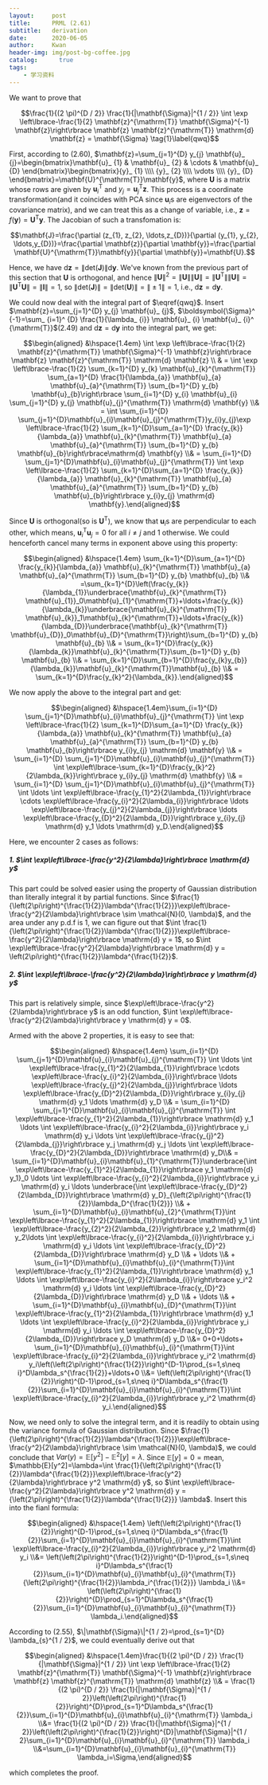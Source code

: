 ```yaml
---
layout:     post
title:      PRML (2.61)
subtitle:   derivation
date:       2020-06-05
author:     Kwan
header-img: img/post-bg-coffee.jpg
catalog: 	  true
tags:
    - 学习资料
---
```


We want to prove that

$$\frac{1}{(2 \pi)^{D / 2}} \frac{1}{|\mathbf{\Sigma}|^{1 / 2}} \int \exp \left\lbrace-\frac{1}{2} \mathbf{z}^{\mathrm{T}} \mathbf{\Sigma}^{-1} \mathbf{z}\right\rbrace \mathbf{z} \mathbf{z}^{\mathrm{T}} \mathrm{d} \mathbf{z} = \mathbf{\Sigma} \tag{1}\label{qwq}$$

First, according to (2.60), $\mathbf{z}=\sum_{j=1}^{D} y_{j} \mathbf{u}_ {j}=\begin{bmatrix}\mathbf{u}_ {1}     & \mathbf{u}_ {2}      & \cdots & \mathbf{u}_ {D}  \end{bmatrix}\begin{bmatrix}{y}_ {1}     \\\\ {y}_ {2}      \\\\ \vdots \\\\ {y}_ {D}  \end{bmatrix}=\mathbf{U}^{\mathrm{T}}\mathbf{y}$, where $\mathbf{U}$ is a matrix whose rows are given by $\mathbf{u}_ {i}^{\mathrm{T}}$ and $y_ {j}=\mathbf{u}_ {j}^{\mathrm{T}} \mathbf{z}$. This process is a coordinate transformation(and it coincides with PCA since $\mathbf{u}_ {i}$s are eigenvectors of the covariance matrix), and we can treat this as a change of variable, i.e., $\mathbf{z}=f(\mathbf{y})=\mathbf{U}^{\mathrm{T}}\mathbf{y}$. The Jacobian of such a transfomation is:

$$\mathbf{J}=\frac{\partial (z_{1}, z_{2}, \ldots,z_{D})}{\partial (y_{1}, y_{2}, \ldots,y_{D})}=\frac{\partial \mathbf{z}}{\partial \mathbf{y}}=\frac{\partial \mathbf{U}^{\mathrm{T}}\mathbf{y}}{\partial \mathbf{y}}=\mathbf{U}.$$


Hence, we have $\mathrm{d} \mathbf{z}=\|\text{det}(\mathbf{J})\|\mathrm{d} \mathbf{y}$. We've known from the previous part of this section that $\mathbf{U}$ is orthogonal, and hence $\left\|\mathbf{U}\right\|^{2}=\left\|\mathbf{U}\right\|\|\mathbf{U}\|=\left\|\mathbf{U}^{\mathrm{T}}\right\|\|\mathbf{U}\|=\left\|\mathbf{U}^{\mathrm{T}} \mathbf{U}\right\|=\|\mathbf{I}\|=1$, so $\|\text{det}(\mathbf{J})\|=\|\text{det}(\mathbf{U})\|=\|\pm1\|=1$, i.e., $\mathrm{d} \mathbf{z}=\mathrm{d} \mathbf{y}$.

We could now deal with the integral part of $\eqref{qwq}$. Insert $\mathbf{z}=\sum_{j=1}^{D} y_{j} \mathbf{u}_ {j}$, $\boldsymbol{\Sigma}^ {-1}=\sum_ {i=1}^ {D} \frac{1}{\lambda_ {i}} \mathbf{u}_ {i} \mathbf{u}_ {i}^ {\mathrm{T}}$(2.49) and $\mathrm{d} \mathbf{z}=\mathrm{d} \mathbf{y}$ into the integral part, we get:

$$\begin{aligned} &\hspace{1.4em} \int \exp \left\lbrace-\frac{1}{2} \mathbf{z}^{\mathrm{T}} \mathbf{\Sigma}^{-1} \mathbf{z}\right\rbrace \mathbf{z} \mathbf{z}^{\mathrm{T}} \mathrm{d} \mathbf{z} \\ & = \int \exp \left\lbrace-\frac{1}{2} \sum_{k=1}^{D} y_{k} \mathbf{u}_{k}^{\mathrm{T}} \sum_{a=1}^{D} \frac{1}{\lambda_{a}} \mathbf{u}_{a} \mathbf{u}_{a}^{\mathrm{T}} \sum_{b=1}^{D} y_{b} \mathbf{u}_{b}\right\rbrace \sum_{i=1}^{D} y_{i} \mathbf{u}_{i} \sum_{j=1}^{D} y_{j} \mathbf{u}_{j}^{\mathrm{T}} \mathrm{d} \mathbf{y} \\& = \int \sum_{i=1}^{D}  \sum_{j=1}^{D}\mathbf{u}_{i}\mathbf{u}_{j}^{\mathrm{T}}y_{i}y_{j}\exp \left\lbrace-\frac{1}{2} \sum_{k=1}^{D}\sum_{a=1}^{D} \frac{y_{k}}{\lambda_{a}} \mathbf{u}_{k}^{\mathrm{T}}   \mathbf{u}_{a} \mathbf{u}_{a}^{\mathrm{T}} \sum_{b=1}^{D} y_{b} \mathbf{u}_{b}\right\rbrace\mathrm{d} \mathbf{y} \\& =  \sum_{i=1}^{D}  \sum_{j=1}^{D}\mathbf{u}_{i}\mathbf{u}_{j}^{\mathrm{T}} \int \exp \left\lbrace-\frac{1}{2} \sum_{k=1}^{D}\sum_{a=1}^{D} \frac{y_{k}}{\lambda_{a}} \mathbf{u}_{k}^{\mathrm{T}}   \mathbf{u}_{a} \mathbf{u}_{a}^{\mathrm{T}} \sum_{b=1}^{D} y_{b} \mathbf{u}_{b}\right\rbrace y_{i}y_{j} \mathrm{d} \mathbf{y}.\end{aligned}$$

Since $\mathbf{U}$ is orthogonal(so is $\mathbf{U}^{\mathrm{T}}$), we know that $\mathbf{u}_ {i}$s are perpendicular to each other, which means, $\mathbf{u}_ {i}^{\mathrm{T}}\mathbf{u}_ {j} = 0$ for all $i \neq j$ and $1$ otherwise. We could henceforth cancel many terms in exponent above using this property:

$$\begin{aligned} &\hspace{1.4em} \sum_{k=1}^{D}\sum_{a=1}^{D} \frac{y_{k}}{\lambda_{a}} \mathbf{u}_{k}^{\mathrm{T}}   \mathbf{u}_{a} \mathbf{u}_{a}^{\mathrm{T}} \sum_{b=1}^{D} y_{b} \mathbf{u}_{b} \\& =\sum_{k=1}^{D}\left(\frac{y_{k}}{\lambda_{1}}\underbrace{\mathbf{u}_{k}^{\mathrm{T}}   \mathbf{u}_{1}}_0\mathbf{u}_{1}^{\mathrm{T}}+\ldots+\frac{y_{k}}{\lambda_{k}}\underbrace{\mathbf{u}_{k}^{\mathrm{T}}   \mathbf{u}_{k}}_1\mathbf{u}_{k}^{\mathrm{T}}+\ldots+\frac{y_{k}}{\lambda_{D}}\underbrace{\mathbf{u}_{k}^{\mathrm{T}}   \mathbf{u}_{D}}_0\mathbf{u}_{D}^{\mathrm{T}}\right)\sum_{b=1}^{D} y_{b} \mathbf{u}_{b} \\& = \sum_{k=1}^{D}\frac{y_{k}}{\lambda_{k}}\mathbf{u}_{k}^{\mathrm{T}}\sum_{b=1}^{D} y_{b} \mathbf{u}_{b} \\& = \sum_{k=1}^{D}\sum_{b=1}^{D}\frac{y_{k}y_{b}}{\lambda_{k}}\mathbf{u}_{k}^{\mathrm{T}}\mathbf{u}_{b} \\& = \sum_{k=1}^{D}\frac{y_{k}^2}{\lambda_{k}}.\end{aligned}$$

We now apply the above to the integral part and get:

$$\begin{aligned} &\hspace{1.4em}\sum_{i=1}^{D}  \sum_{j=1}^{D}\mathbf{u}_{i}\mathbf{u}_{j}^{\mathrm{T}} \int \exp \left\lbrace-\frac{1}{2} \sum_{k=1}^{D}\sum_{a=1}^{D} \frac{y_{k}}{\lambda_{a}} \mathbf{u}_{k}^{\mathrm{T}}   \mathbf{u}_{a} \mathbf{u}_{a}^{\mathrm{T}} \sum_{b=1}^{D} y_{b} \mathbf{u}_{b}\right\rbrace y_{i}y_{j} \mathrm{d} \mathbf{y} \\& = \sum_{i=1}^{D}  \sum_{j=1}^{D}\mathbf{u}_{i}\mathbf{u}_{j}^{\mathrm{T}} \int \exp\left\lbrace-\sum_{k=1}^{D}\frac{y_{k}^2}{2\lambda_{k}}\right\rbrace y_{i}y_{j} \mathrm{d} \mathbf{y} \\& = \sum_{i=1}^{D}  \sum_{j=1}^{D}\mathbf{u}_{i}\mathbf{u}_{j}^{\mathrm{T}} \int \ldots \int \exp\left\lbrace-\frac{y_{1}^2}{2\lambda_{1}}\right\rbrace \cdots \exp\left\lbrace-\frac{y_{i}^2}{2\lambda_{i}}\right\rbrace \ldots \exp\left\lbrace-\frac{y_{j}^2}{2\lambda_{j}}\right\rbrace \ldots \exp\left\lbrace-\frac{y_{D}^2}{2\lambda_{D}}\right\rbrace y_{i}y_{j} \mathrm{d} y_1  \ldots \mathrm{d} y_D.\end{aligned}$$

Here, we encounter 2 cases as follows:

##### 1. $\int \exp\left\lbrace-\frac{y^2}{2\lambda}\right\rbrace \mathrm{d} y$

This part could be solved easier using the property of Gaussian distribution than literally integral it by partial functions. Since $\frac{1}{\left(2\pi\right)^{\frac{1}{2}}\lambda^{\frac{1}{2}}}\exp\left\lbrace-\frac{y^2}{2\lambda}\right\rbrace \sim \mathcal{N}(0, \lambda)$, and the area under any p.d.f is $1$, we can figure out that $\int \frac{1}{\left(2\pi\right)^{\frac{1}{2}}\lambda^{\frac{1}{2}}}\exp\left\lbrace-\frac{y^2}{2\lambda}\right\rbrace \mathrm{d} y = 1$, so $\int \exp\left\lbrace-\frac{y^2}{2\lambda}\right\rbrace \mathrm{d} y = \left(2\pi\right)^{\frac{1}{2}}\lambda^{\frac{1}{2}}$.

##### 2. $\int \exp\left\lbrace-\frac{y^2}{2\lambda}\right\rbrace y \mathrm{d} y$

This part is relatively simple, since $\exp\left\lbrace-\frac{y^2}{2\lambda}\right\rbrace y$ is an odd function, $\int \exp\left\lbrace-\frac{y^2}{2\lambda}\right\rbrace y \mathrm{d} y = 0$.

Armed with the above 2 properties, it is easy to see that:

$$\begin{aligned} &\hspace{1.4em} \sum_{i=1}^{D}  \sum_{j=1}^{D}\mathbf{u}_{i}\mathbf{u}_{j}^{\mathrm{T}}  \int \ldots \int \exp\left\lbrace-\frac{y_{1}^2}{2\lambda_{1}}\right\rbrace \cdots \exp\left\lbrace-\frac{y_{i}^2}{2\lambda_{i}}\right\rbrace \ldots \exp\left\lbrace-\frac{y_{j}^2}{2\lambda_{j}}\right\rbrace \ldots \exp\left\lbrace-\frac{y_{D}^2}{2\lambda_{D}}\right\rbrace y_{i}y_{j} \mathrm{d} y_1  \ldots \mathrm{d} y_D \\& = \sum_{i=1}^{D}  \sum_{j=1}^{D}\mathbf{u}_{i}\mathbf{u}_{j}^{\mathrm{T}} \int \exp\left\lbrace-\frac{y_{1}^2}{2\lambda_{1}}\right\rbrace \mathrm{d} y_1 \ldots \int \exp\left\lbrace-\frac{y_{i}^2}{2\lambda_{i}}\right\rbrace y_i \mathrm{d} y_i \ldots \int \exp\left\lbrace-\frac{y_{j}^2}{2\lambda_{j}}\right\rbrace y_j \mathrm{d} y_j \ldots \int \exp\left\lbrace-\frac{y_{D}^2}{2\lambda_{D}}\right\rbrace \mathrm{d} y_D\\& = \sum_{i=1}^{D}\mathbf{u}_{i}\mathbf{u}_{1}^{\mathrm{T}}\underbrace{\int \exp\left\lbrace-\frac{y_{1}^2}{2\lambda_{1}}\right\rbrace y_1 \mathrm{d} y_1}_0 \ldots \int \exp\left\lbrace-\frac{y_{i}^2}{2\lambda_{i}}\right\rbrace y_i \mathrm{d} y_i \ldots \underbrace{\int \exp\left\lbrace-\frac{y_{D}^2}{2\lambda_{D}}\right\rbrace \mathrm{d} y_D}_{\left(2\pi\right)^{\frac{1}{2}}\lambda_D^{\frac{1}{2}}}  \\& + \sum_{i=1}^{D}\mathbf{u}_{i}\mathbf{u}_{2}^{\mathrm{T}}\int \exp\left\lbrace-\frac{y_{1}^2}{2\lambda_{1}}\right\rbrace \mathrm{d} y_1 \int \exp\left\lbrace-\frac{y_{2}^2}{2\lambda_{2}}\right\rbrace y_2 \mathrm{d} y_2\ldots \int \exp\left\lbrace-\frac{y_{i}^2}{2\lambda_{i}}\right\rbrace y_i \mathrm{d} y_i \ldots \int \exp\left\lbrace-\frac{y_{D}^2}{2\lambda_{D}}\right\rbrace \mathrm{d} y_D \\& + \ldots \\& + \sum_{i=1}^{D}\mathbf{u}_{i}\mathbf{u}_{i}^{\mathrm{T}}\int \exp\left\lbrace-\frac{y_{1}^2}{2\lambda_{1}}\right\rbrace \mathrm{d} y_1 \ldots \int \exp\left\lbrace-\frac{y_{i}^2}{2\lambda_{i}}\right\rbrace y_i^2 \mathrm{d} y_i \ldots \int \exp\left\lbrace-\frac{y_{D}^2}{2\lambda_{D}}\right\rbrace \mathrm{d} y_D \\& + \ldots \\& + \sum_{i=1}^{D}\mathbf{u}_{i}\mathbf{u}_{D}^{\mathrm{T}}\int \exp\left\lbrace-\frac{y_{1}^2}{2\lambda_{1}}\right\rbrace \mathrm{d} y_1 \ldots \int \exp\left\lbrace-\frac{y_{i}^2}{2\lambda_{i}}\right\rbrace y_i \mathrm{d} y_i \ldots \int \exp\left\lbrace-\frac{y_{D}^2}{2\lambda_{D}}\right\rbrace y_D \mathrm{d} y_D \\&= 0+0+\ldots+ \sum_{i=1}^{D}\mathbf{u}_{i}\mathbf{u}_{i}^{\mathrm{T}}\int \exp\left\lbrace-\frac{y_{i}^2}{2\lambda_{i}}\right\rbrace y_i^2 \mathrm{d} y_i\left(\left(2\pi\right)^{\frac{1}{2}}\right)^{D-1}\prod_{s=1,s\neq i}^D\lambda_s^{\frac{1}{2}}+\ldots+0 \\&= \left(\left(2\pi\right)^{\frac{1}{2}}\right)^{D-1}\prod_{s=1,s\neq i}^D\lambda_s^{\frac{1}{2}}\sum_{i=1}^{D}\mathbf{u}_{i}\mathbf{u}_{i}^{\mathrm{T}}\int \exp\left\lbrace-\frac{y_{i}^2}{2\lambda_{i}}\right\rbrace y_i^2 \mathrm{d} y_i.\end{aligned}$$

Now, we need only to solve the integral term, and it is readily to obtain using the variance formula of Gaussian distribution. Since $\frac{1}{\left(2\pi\right)^{\frac{1}{2}}\lambda^{\frac{1}{2}}}\exp\left\lbrace-\frac{y^2}{2\lambda}\right\rbrace \sim \mathcal{N}(0, \lambda)$, we could conclude that $Var(y)=\mathbb{E}[y^2]-\mathbb{E}^2[y]=\lambda$. Since $\mathbb{E}[y] = 0 = \mathrm{mean}$, $\mathbb{E}[y^2]=\lambda=\int \frac{1}{\left(2\pi\right)^{\frac{1}{2}}\lambda^{\frac{1}{2}}}\exp\left\lbrace-\frac{y^2}{2\lambda}\right\rbrace y^2 \mathrm{d} y$, so $\int \exp\left\lbrace-\frac{y^2}{2\lambda}\right\rbrace y^2 \mathrm{d} y = {\left(2\pi\right)^{\frac{1}{2}}\lambda^{\frac{1}{2}}} \lambda$. Insert this into the fianl formula:

$$\begin{aligned} &\hspace{1.4em} \left(\left(2\pi\right)^{\frac{1}{2}}\right)^{D-1}\prod_{s=1,s\neq i}^D\lambda_s^{\frac{1}{2}}\sum_{i=1}^{D}\mathbf{u}_{i}\mathbf{u}_{i}^{\mathrm{T}}\int \exp\left\lbrace-\frac{y_{i}^2}{2\lambda_{i}}\right\rbrace y_i^2 \mathrm{d} y_i \\&= \left(\left(2\pi\right)^{\frac{1}{2}}\right)^{D-1}\prod_{s=1,s\neq i}^D\lambda_s^{\frac{1}{2}}\sum_{i=1}^{D}\mathbf{u}_{i}\mathbf{u}_{i}^{\mathrm{T}}{\left(2\pi\right)^{\frac{1}{2}}\lambda_i^{\frac{1}{2}}} \lambda_i \\&= \left(\left(2\pi\right)^{\frac{1}{2}}\right)^{D}\prod_{s=1}^D\lambda_s^{\frac{1}{2}}\sum_{i=1}^{D}\mathbf{u}_{i}\mathbf{u}_{i}^{\mathrm{T}} \lambda_i.\end{aligned}$$



According to (2.55), $\|\mathbf{\Sigma}\|^{1 / 2}=\prod_{s=1}^{D} \lambda_{s}^{1 / 2}$, we could eventually derive out that 

$$\begin{aligned} &\hspace{1.4em}\frac{1}{(2 \pi)^{D / 2}} \frac{1}{|\mathbf{\Sigma}|^{1 / 2}} \int \exp \left\lbrace-\frac{1}{2} \mathbf{z}^{\mathrm{T}} \mathbf{\Sigma}^{-1} \mathbf{z}\right\rbrace \mathbf{z} \mathbf{z}^{\mathrm{T}} \mathrm{d} \mathbf{z} \\& = \frac{1}{(2 \pi)^{D / 2}} \frac{1}{|\mathbf{\Sigma}|^{1 / 2}}\left(\left(2\pi\right)^{\frac{1}{2}}\right)^{D}\prod_{s=1}^D\lambda_s^{\frac{1}{2}}\sum_{i=1}^{D}\mathbf{u}_{i}\mathbf{u}_{i}^{\mathrm{T}} \lambda_i \\&=  \frac{1}{(2 \pi)^{D / 2}} \frac{1}{|\mathbf{\Sigma}|^{1 / 2}}\left(\left(2\pi\right)^{\frac{1}{2}}\right)^{D}|\mathbf{\Sigma}|^{1 / 2}\sum_{i=1}^{D}\mathbf{u}_{i}\mathbf{u}_{i}^{\mathrm{T}} \lambda_i \\&=\sum_{i=1}^{D}\mathbf{u}_{i}\mathbf{u}_{i}^{\mathrm{T}} \lambda_i=\Sigma,\end{aligned}$$

which completes the proof.
